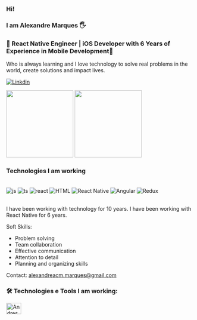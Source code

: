 ### Hi!

### I am Alexandre Marques 🖐️

### 🚀 React Native Engineer | iOS Developer with 6 Years of Experience in Mobile Development🚀

Who is always learning and I love technology to solve real problems in the world, create solutions and impact lives.

[![Linkdin](https://img.shields.io/badge/LinkedIn-0077B5?style=for-the-badge&logo=linkedin&logoColor=white)](https://www.linkedin.com/in/alexandre-marques-b7804788/)

<!-- #![Alexandre Marques GitHub stats](https://github-readme-stats.vercel.app/api?username=alexandreacm-dev&show_icons=true&theme=radical) -->

<div>
  <img height="180em" src="https://github-readme-stats.vercel.app/api?username=alexandreacm-dev&show_icons=true&theme=tokyonight"/>
  <img height="180em" src="https://github-readme-stats.vercel.app/api/top-langs/?username=alexandreacm-dev&layout=compact&theme=tokyonight"/>
</div>

### Technologies I am working

<br/>

<div style="display: inline_block">
  <img align="center" alt="js" src="https://img.shields.io/badge/JavaScript-F7DF1E?style=for-the-badge&logo=javascript&logoColor=black" />
  <img align="center" alt="ts" src="https://img.shields.io/badge/TypeScript-007ACC?style=for-the-badge&logo=typescript&logoColor=white" />
  <img align="center" alt="react" src="https://img.shields.io/badge/React-20232A?style=for-the-badge&logo=react&logoColor=61DAFB" />
  <img align="center" alt="HTML" src="https://img.shields.io/badge/HTML-239120?style=for-the-badge&logo=html5&logoColor=white" />
  <img align="center" alt="React Native" src="https://img.shields.io/badge/React_Native-20232A?style=for-the-badge&logo=react&logoColor=61DAFB" />
  <img align="center" alt="Angular" src="https://img.shields.io/badge/Angular-DD0031?style=for-the-badge&logo=angular&logoColor=white" />
<img align="center" alt="Redux" src="https://img.shields.io/badge/Redux-593D88?style=for-the-badge&logo=redux&logoColor=white" />
</div><br/>

I have been working with technology for 10 years.
I have been working with React Native for 6 years.

Soft Skills:

- Problem solving
- Team collaboration
- Effective communication
- Attention to detail
- Planning and organizing skills

Contact: alexandreacm.marques@gmail.com

### 🛠️ Technologies e Tools I am working:

<div>
<img align="center" alt="Andressa-js" height="30" width="40" src="https://cdn.jsdelivr.net/gh/devicons/devicon/icons/javascript/javascript-original.svg"/>
</div>
